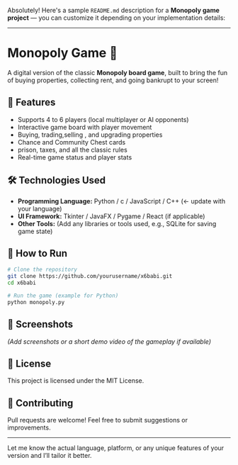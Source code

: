 Absolutely! Here's a sample `README.md` description for a **Monopoly game project** — you can customize it depending on your implementation details:

---

# Monopoly Game 🎲

A digital version of the classic **Monopoly board game**, built to bring the fun of buying properties, collecting rent, and going bankrupt to your screen!

## 🎯 Features

* Supports 4 to 6 players (local multiplayer or AI opponents)
* Interactive game board with player movement
* Buying, trading,selling , and upgrading properties
* Chance and Community Chest cards
* prison, taxes, and all the classic rules
* Real-time game status and player stats

## 🛠️ Technologies Used

* **Programming Language:** Python / c / JavaScript / C++ (← update with your language)
* **UI Framework:** Tkinter / JavaFX / Pygame / React (if applicable)
* **Other Tools:** (Add any libraries or tools used, e.g., SQLite for saving game state)

## 🚀 How to Run

```bash
# Clone the repository
git clone https://github.com/yourusername/x6babi.git
cd x6babi

# Run the game (example for Python)
python monopoly.py
```

## 📸 Screenshots

*(Add screenshots or a short demo video of the gameplay if available)*

## 📄 License

This project is licensed under the MIT License.

## 🙌 Contributing

Pull requests are welcome! Feel free to submit suggestions or improvements.

---

Let me know the actual language, platform, or any unique features of your version and I’ll tailor it better.
